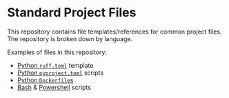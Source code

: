 # Standard Project Files

This repository contains file templates/references for common project files. The repository is broken down by language.

Examples of files in this repository:

* [Python `ruff.toml`](./python/ruff/ruff.toml) template
* [Python `pyproject.toml`](./python/pdm/pyproject_scripts.toml) scripts
* [Python `Dockerfile`s](./python/Dockerfiles)
* [Bash](./scripts/bash) & [Powershell](./scripts/powershell) scripts
